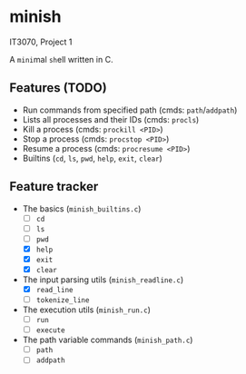 # minish

IT3070, Project 1

A `mini`mal `sh`ell written in C.

## Features (TODO)

- Run commands from specified path (cmds: `path`/`addpath`)
- Lists all processes and their IDs (cmds: `procls`)
- Kill a process (cmds: `prockill <PID>`)
- Stop a process (cmds: `procstop <PID>`)
- Resume a process (cmds: `procresume <PID>`)
- Builtins (`cd`, `ls`, `pwd`, `help`, `exit`, `clear`)

## Feature tracker

- The basics (`minish_builtins.c`)
  - [ ] `cd`
  - [ ] `ls`
  - [ ] `pwd`
  - [x] `help`
  - [x] `exit`
  - [x] `clear`
- The input parsing utils (`minish_readline.c`)
  - [x] `read_line`
  - [ ] `tokenize_line`
- The execution utils (`minish_run.c`)
  - [ ] `run`
  - [ ] `execute`
- The path variable commands (`minish_path.c`)
  - [ ] `path`
  - [ ] `addpath`
